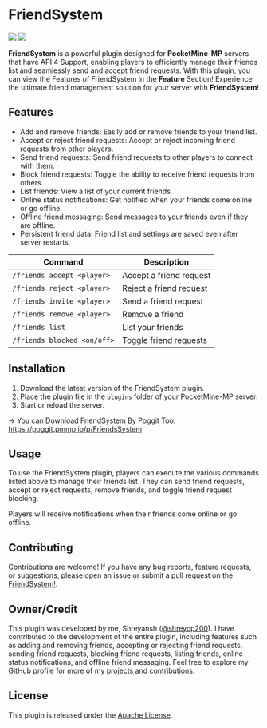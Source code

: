 # FriendSystem

[![](https://poggit.pmmp.io/shield.state/FriendsSystem)](https://poggit.pmmp.io/p/FriendsSystem)
<a href="https://poggit.pmmp.io/p/FriendsSystem"><img src="https://poggit.pmmp.io/shield.state/FriendsSystem"></a>

**FriendSystem** is a powerful plugin designed for **PocketMine-MP** servers that have API 4 Support, enabling players to efficiently manage their friends list and seamlessly send and accept friend requests. With this plugin, you can view the Features of FriendSystem in the **Feature** Section!
Experience the ultimate friend management solution for your server with **FriendSystem**!

## Features

- Add and remove friends: Easily add or remove friends to your friend list.
- Accept or reject friend requests: Accept or reject incoming friend requests from other players.
- Send friend requests: Send friend requests to other players to connect with them.
- Block friend requests: Toggle the ability to receive friend requests from others.
- List friends: View a list of your current friends.
- Online status notifications: Get notified when your friends come online or go offline.
- Offline friend messaging: Send messages to your friends even if they are offline.
- Persistent friend data: Friend list and settings are saved even after server restarts.


| Command                       | Description                   |
|-------------------------------|-------------------------------|
| `/friends accept <player>`    | Accept a friend request       |
| `/friends reject <player>`    | Reject a friend request       |
| `/friends invite <player>`    | Send a friend request         |
| `/friends remove <player>`    | Remove a friend               |
| `/friends list`               | List your friends             |
| `/friends blocked <on/off>`   | Toggle friend requests        |


## Installation

1. Download the latest version of the FriendSystem plugin.
2. Place the plugin file in the `plugins` folder of your PocketMine-MP server.
3. Start or reload the server.

 -> You can Download FriendSystem By Poggit Too: https://poggit.pmmp.io/p/FriendsSystem

## Usage

To use the FriendSystem plugin, players can execute the various commands listed above to manage their friends list. They can send friend requests, accept or reject requests, remove friends, and toggle friend request blocking.

Players will receive notifications when their friends come online or go offline.

## Contributing

Contributions are welcome! If you have any bug reports, feature requests, or suggestions, please open an issue or submit a pull request on the [FriendSystem!](https://github.com/shreyop200/FriendsSystem).

## Owner/Credit

This plugin was developed by me, Shreyansh ([@shreyop200](https://github.com/shreyop200)). I have contributed to the development of the entire plugin, including features such as adding and removing friends, accepting or rejecting friend requests, sending friend requests, blocking friend requests, listing friends, online status notifications, and offline friend messaging. Feel free to explore my [GitHub profile](https://github.com/shreyop200) for more of my projects and contributions.


## License

This plugin is released under the [Apache License](LICENSE).
